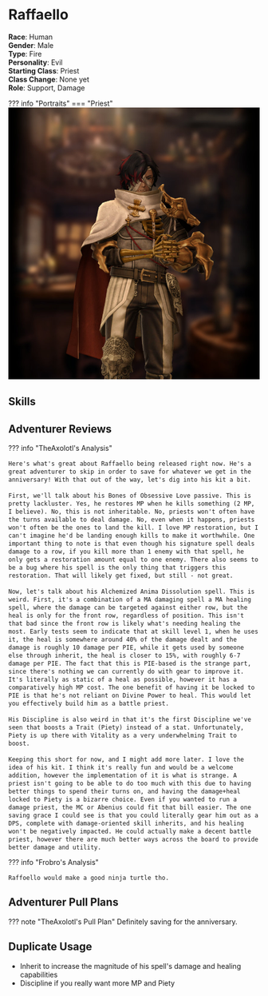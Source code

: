 # Raffaello

**Race**: Human  
**Gender**: Male  
**Type**: Fire  
**Personality**: Evil   
**Starting Class**: Priest    
**Class Change**: None yet  
**Role**: Support, Damage

??? info "Portraits"
    === "Priest"
        ![](../img/raffaello-priest.jpg)

## Skills
<!--
!!! info "Unique Skill (Inheritable)"
    === "Flutterdream Flash"
        {{ get_skill_description('Flutterdream Flash') }}

!!! info "Unique Skill (Not Inheritable)"
    === "Flickering Fang"
        {{ get_skill_description('Flickering Fang') }}

!!! info "Discipline Skill"
    === "Blessing of Owen"
        {{ get_skill_description('Blessing of Owen') }}
-->

## Adventurer Reviews

??? info "TheAxolotl's Analysis"

    Here's what's great about Raffaello being released right now. He's a great adventurer to skip in order to save for whatever we get in the anniversary! With that out of the way, let's dig into his kit a bit.

    First, we'll talk about his Bones of Obsessive Love passive. This is pretty lackluster. Yes, he restores MP when he kills something (2 MP, I believe). No, this is not inheritable. No, priests won't often have the turns available to deal damage. No, even when it happens, priests won't often be the ones to land the kill. I love MP restoration, but I can't imagine he'd be landing enough kills to make it worthwhile. One important thing to note is that even though his signature spell deals damage to a row, if you kill more than 1 enemy with that spell, he only gets a restoration amount equal to one enemy. There also seems to be a bug where his spell is the only thing that triggers this restoration. That will likely get fixed, but still - not great.

    Now, let's talk about his Alchemized Anima Dissolution spell. This is weird. First, it's a combination of a MA damaging spell a MA healing spell, where the damage can be targeted against either row, but the heal is only for the front row, regardless of position. This isn't that bad since the front row is likely what's needing healing the most. Early tests seem to indicate that at skill level 1, when he uses it, the heal is somewhere around 40% of the damage dealt and the damage is roughly 10 damage per PIE, while it gets used by someone else through inherit, the heal is closer to 15%, with roughly 6-7 damage per PIE. The fact that this is PIE-based is the strange part, since there's nothing we can currently do with gear to improve it. It's literally as static of a heal as possible, however it has a comparatively high MP cost. The one benefit of having it be locked to PIE is that he's not reliant on Divine Power to heal. This would let you effectively build him as a battle priest.

    His Discipline is also weird in that it's the first Discipline we've seen that boosts a Trait (Piety) instead of a stat. Unfortunately, Piety is up there with Vitality as a very underwhelming Trait to boost.

    Keeping this short for now, and I might add more later. I love the idea of his kit. I think it's really fun and would be a welcome addition, however the implementation of it is what is strange. A priest isn't going to be able to do too much with this due to having better things to spend their turns on, and having the damage+heal locked to Piety is a bizarre choice. Even if you wanted to run a damage priest, the MC or Abenius could fit that bill easier. The one saving grace I could see is that you could literally gear him out as a DPS, complete with damage-oriented skill inherits, and his healing won't be negatively impacted. He could actually make a decent battle priest, however there are much better ways across the board to provide better damage and utility.

??? info "Frobro's Analysis"
    
    Raffoello would make a good ninja turtle tho.

## Adventurer Pull Plans

??? note "TheAxolotl's Pull Plan"
    Definitely saving for the anniversary.
    
## Duplicate Usage

* Inherit to increase the magnitude of his spell's damage and healing capabilities
* Discipline if you really want more MP and Piety
